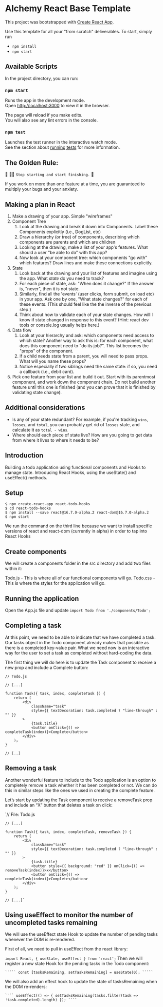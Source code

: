# Alchemy React Base Template

This project was bootstrapped with [Create React App](https://github.com/facebook/create-react-app).

Use this template for all your "from scratch" deliverables. To start, simply run

- `npm install`
- `npm start`

## Available Scripts

In the project directory, you can run:

### `npm start`

Runs the app in the development mode.\
Open [http://localhost:3000](http://localhost:3000) to view it in the browser.

The page will reload if you make edits.\
You will also see any lint errors in the console.

### `npm test`

Launches the test runner in the interactive watch mode.\
See the section about [running tests](https://facebook.github.io/create-react-app/docs/running-tests) for more information.

## The Golden Rule:

🦸 🦸‍♂️ `Stop starting and start finishing.` 🏁

If you work on more than one feature at a time, you are guaranteed to multiply your bugs and your anxiety.

## Making a plan in React

1. Make a drawing of your app. Simple "wireframes"
1. Component Tree
   1. Look at the drawing and break it down into Components. Label these Components explicitly (i.e., DogList, etc)
   1. Draw a hierarchy (or tree) of components, describing which components are parents and which are children
   1. Looking at the drawing, make a list of your app's features. What should a user "be able to do" with this app?
   1. Now look at your component tree: which components "go with" which features? Draw lines and make these connections explicitly.
1. State
   1. Look back at the drawing and your list of features and imagine using the app. What _state_ do you need to track?
   1. For each piece of state, ask: "When does it change?" If the answer is, "never", then it is not state.
   1. Similarly, find all the 'events' (user clicks, form submit, on load etc) in your app. Ask one by one, "What state changes?" for each of these events. (This should feel like the the inverse of the previous step.)
   1. Think about how to validate each of your state changes. How will I know if state changed in response to this event? (Hint: react dev tools or console.log usually helps here.)
1. Data flow
   1. Look at your hierarchy and ask: which components need access to which state? Another way to ask this is: for each component, what does this component need to "do its job?". This list becomes the "props" of the component.
   1. If a child needs state from a parent, you will need to pass props. What will you name these props?
   1. Notice especially if two siblings need the same state: if so, you need a callback (i.e., debit card).
1. Pick one feature from your list and build it out. Start with its parentmost component, and work down the component chain. Do not build another feature until this one is finished (and you can prove that it is finished by validating state change).

## Additional considerations

- Is any of your state redundant? For example, if you're tracking `wins`, `losses`, and `total`, you can probably get rid of `losses` state, and calculate it as `total - wins`.
- Where should each piece of state live? How are you going to get data from where it lives to where it needs to be?

## Introduction

Building a todo application using functional components and Hooks to manage state.
Introducing React Hooks, using the useState() and useEffect() methods.

## Setup

    $ npx create-react-app react-todo-hooks
    $ cd react-todo-hooks
    $ npm install --save react@16.7.0-alpha.2 react-dom@16.7.0-alpha.2
    $ npm start

We run the command on the third line because we want to install specific versions of react and react-dom (currently in alpha) in order to tap into React Hooks

## Create components

We will create a components folder in the src directory and add two files within it:

Todo.js - This is where all of our functional components will go.
Todo.css - This is where the styles for the application will go.

## Running the application

Open the App.js file and update
`import Todo from './components/Todo';`

## Completing a task

At this point, we need to be able to indicate that we have completed a task. Our tasks object in the Todo component already makes that possible as there is a completed key-value pair. What we need now is an interactive way for the user to set a task as completed without hard-coding the data.

The first thing we will do here is to update the Task component to receive a new prop and include a Complete button:

    // Todo.js

    // [...]

    function Task({ task, index, completeTask }) {
        return (
            <div
                className="task"
                style={{ textDecoration: task.completed ? "line-through" : "" }}
            >
                {task.title}
                <button onClick={() => completeTask(index)}>Complete</button>
            </div>
        );
    }

    // [..]

## Removing a task

Another wonderful feature to include to the Todo application is an option to completely remove a task whether it has been completed or not. We can do this in similar steps like the ones we used in creating the complete feature.

Let’s start by updating the Task component to receive a removeTask prop and include an “X” button that deletes a task on click:

`// File: Todo.js

    // [...]

    function Task({ task, index, completeTask, removeTask }) {
        return (
            <div
                className="task"
                style={{ textDecoration: task.completed ? "line-through" : "" }}
            >
                {task.title}
                <button style={{ background: "red" }} onClick={() => removeTask(index)}>x</button>
                <button onClick={() => completeTask(index)}>Complete</button>
            </div>
        );
    }

    // [...]`

## Using useEffect to monitor the number of uncompleted tasks remaining

We will use the useEffect state Hook to update the number of pending tasks whenever the DOM is re-rendered.

First of all, we need to pull in useEffect from the react library:

`import React, { useState, useEffect } from 'react';`
Then we will register a new state Hook for the pending tasks in the Todo component:

    ````` const [tasksRemaining, setTasksRemaining] = useState(0); `````

We will also add an effect hook to update the state of tasksRemaining when the DOM re-renders:

    ```` useEffect(() => { setTasksRemaining(tasks.filter(task => !task.completed).length) }); ````
